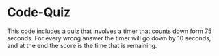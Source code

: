 # Code-Quiz

This code includes a quiz that involves a timer that counts down form 75 seconds. For every wrong answer the timer will go down by 10 seconds, and at the end the score is the time that is remaining.

